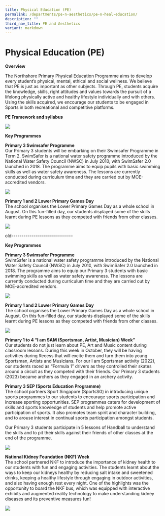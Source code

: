 ```yaml
---
title: Physical Education (PE)
permalink: /departments/pe-n-aesthetics/pe-n-heal-education/
description: ""
third_nav_title: PE and Aesthetics
variant: markdown
---
```

# **Physical Education (PE)**

**Overview**  

The Northshore Primary Physical Education Programme aims to develop every student’s physical, mental, ethical and social wellness. We believe that PE is just as important as other subjects.  Through PE, students acquire the knowledge, skills, right attitudes and values towards the pursuit of a lifelong physically active and healthy lifestyle individually and with others. Using the skills acquired, we encourage our students to be engaged in Sports in both recreational and competitive platforms.

**PE Framework and syllabus**

![](/images/PE_Pic01.jpg)

**Key Programmes**  

**Primary 3 Swimsafer Programme**  
Our Primary 3 students will be embarking on their Swimsafer Programme in Term 2.  SwimSafer is a national water safety programme introduced by the National Water Safety Council (NWSC) in July 2010, with SwimSafer 2.0 launched in 2018. The programme aims to equip pupils with basic swimming skills as well as water safety awareness. The lessons are currently conducted during curriculum time and they are carried out by MOE-accredited vendors.

![](/images/PE_Pic02.jpg)

**Primary 1 and 2 Lower Primary Games Day**  
The school organises the Lower Primary Games Day as a whole school in August. On this fun-filled day, our students displayed some of the skills learnt during PE lessons as they competed with friends from other classes.

![](/images/PE_Pic03.jpg)



old-------------------------------

**Key Programmes**  

**Primary 3 Swimsafer Programme**  
SwimSafer is a national water safety programme introduced by the National Water Safety Council (NWSC) in July 2010, with SwimSafer 2.0 launched in 2018. The programme aims to equip our Primary 3 students with basic swimming skills as well as water safety awareness. The lessons are currently conducted during curriculum time and they are carried out by MOE-accredited vendors.

![](/images/PE_Pic02.jpg)

**Primary 1 and 2 Lower Primary Games Day**   
The school organises the Lower Primary Games Day as a whole school in August. On this fun-filled day, our students displayed some of the skills learnt during PE lessons as they competed with friends from other classes.

![](/images/PE_Pic03.jpg)

**Primary 1 to 4 “I am SAM (Sportsman, Artist, Musician) Week”**  
Our students do not just learn about PE, Art and Music content during classroom lessons. During this week in October, they will be having activities during Recess that will excite them and turn them into young Sportsman, Artists and Musicians. For our I am Sportsman activity (2022), our students raced as “Formula 1” drivers as they controlled their skates around a circuit as they competed with their friends. Our Primary 3 students (2023) became archers as they engaged in an archery activity.

**Primary 3 SEP (Sports Education Programme)**  
The school partners Sport Singapore (SportsSG) in introducing unique sports programmes to our students to encourage sports participation and increase sporting opportunities. SEP programmes caters for development of skills and sports knowledge of students and help promote active participation of sports. It also promotes team spirit and character building, and to arouse interest in continual sports participation amongst students.   

Our Primary 3 students participate in 5 lessons of Handball to understand the skills and to pit their skills against their friends of other classes at the end of the programme. 

![](/images/PE_Pic04.jpg)

**National Kidney Foundation (NKF) Week**  
The school partnered NKF to introduce the importance of kidney health to our students with fun and engaging activities. The students learnt about the ways to keep our kidneys healthy by reducing salt intake and sweetened drinks, keeping a healthy lifestyle through engaging in outdoor activities, and also having enough rest every night. One of the highlights was the opportunity to board the NKF bus, which was equipped with interactive exhibits and augmented reality technology to make understanding kidney diseases and its preventive measures fun!

![](/images/PE_Pic05.jpg)